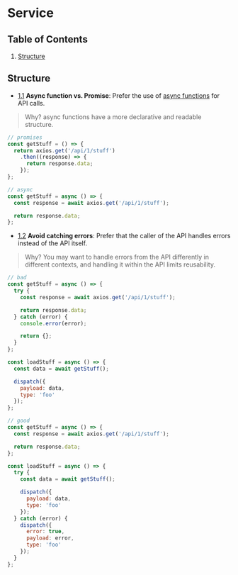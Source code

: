 # Service

## Table of Contents

  1. [Structure](#structure)

## Structure

  - [1.1](#1.1) <a name='1.1'></a> **Async function vs. Promise**: Prefer the use of [async functions](https://developer.mozilla.org/en-US/docs/Web/JavaScript/Reference/Statements/async_function) for API calls.

  > Why? async functions have a more declarative and readable structure.

  ```javascript
  // promises
  const getStuff = () => {
    return axios.get('/api/1/stuff')
      .then((response) => {
        return response.data;
      });
  };

  // async
  const getStuff = async () => {
    const response = await axios.get('/api/1/stuff');

    return response.data;
  };
  ```

  - [1.2](#1.2) <a name='1.2'></a> **Avoid catching errors**: Prefer that the caller of the API handles errors instead of the API itself.

  > Why? You may want to handle errors from the API differently in different contexts, and handling it within the API limits reusability.

  ```javascript
  // bad
  const getStuff = async () => {
    try {
      const response = await axios.get('/api/1/stuff');

      return response.data;
    } catch (error) {
      console.error(error);

      return {};
    }
  };

  const loadStuff = async () => {
    const data = await getStuff();

    dispatch({
      payload: data,
      type: 'foo'
    });
  };

  // good
  const getStuff = async () => {
    const response = await axios.get('/api/1/stuff');

    return response.data;
  };

  const loadStuff = async () => {
    try {
      const data = await getStuff();

      dispatch({
        payload: data,
        type: 'foo'
      });
    } catch (error) {
      dispatch({
        error: true,
        payload: error,
        type: 'foo'
      });
    }
  };
  ```

